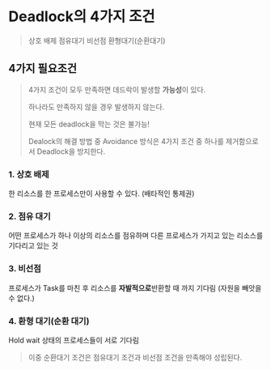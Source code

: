 # Deadlock의 4가지 조건

> 상호 배제 점유대기 비선점 환형대기(순환대기)

## 4가지 필요조건

> 4가지 조건이 모두 만족하면 데드락이 발생할 **가능성**이 있다.
>
> 하나라도 만족하지 않을 경우 발생하지 않는다. 
>
> 현재 모든 deadlock을 막는 것은 불가능!
>
> Dealock의 해결 방법 중 Avoidance 방식은 4가지 조건 중 하나를 제거함으로서 Deadlock을 방지한다.

### 1. 상호 배제

한 리소스를 한 프로세스만이 사용할 수 있다. (배타적인 통제권)

### 2. 점유 대기

어떤 프로세스가 하나 이상의 리소스를 점유하며 다른 프로세스가 가지고 있는 리소스를 기다리고 있는 것

### 3. 비선점

프로세스가 Task를 마친 후 리소스를 **자발적으로**반환할 때 까지 기다림 (자원을 빼앗을 수 없다.)

### 4. 환형 대기(순환 대기)

Hold wait 상태의 프로세스들이 서로 기다림

> 이중 순환대기 조건은 점유대기 조건과 비선점 조건을 만족해야 성립된다.

